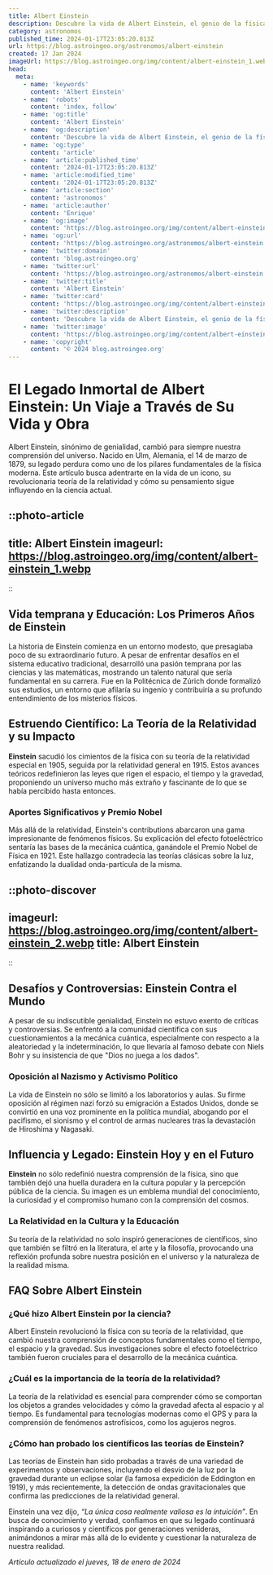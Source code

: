 ```yaml
---
title: Albert Einstein
description: Descubre la vida de Albert Einstein, el genio de la física teórica que revolucionó nuestra comprensión del universo.
category: astronomos
published_time: 2024-01-17T23:05:20.813Z
url: https://blog.astroingeo.org/astronomos/albert-einstein
created: 17 Jan 2024
imageUrl: https://blog.astroingeo.org/img/content/albert-einstein_1.webp
head:
  meta:
    - name: 'keywords'
      content: 'Albert Einstein'
    - name: 'robots'
      content: 'index, follow'
    - name: 'og:title'
      content: 'Albert Einstein'
    - name: 'og:description'
      content: 'Descubre la vida de Albert Einstein, el genio de la física teórica que revolucionó nuestra comprensión del universo.'
    - name: 'og:type'
      content: 'article'
    - name: 'article:published_time'
      content: '2024-01-17T23:05:20.813Z'
    - name: 'article:modified_time'
      content: '2024-01-17T23:05:20.813Z'
    - name: 'article:section'
      content: 'astronomos'
    - name: 'article:author'
      content: 'Enrique'
    - name: 'og:image'
      content: 'https://blog.astroingeo.org/img/content/albert-einstein_1.webp'
    - name: 'og:url'
      content: 'https://blog.astroingeo.org/astronomos/albert-einstein'
    - name: 'twitter:domain'
      content: 'blog.astroingeo.org'
    - name: 'twitter:url'
      content: 'https://blog.astroingeo.org/astronomos/albert-einstein'
    - name: 'twitter:title'
      content: 'Albert Einstein'
    - name: 'twitter:card'
      content: 'https://blog.astroingeo.org/img/content/albert-einstein_1.webp'
    - name: 'twitter:description'
      content: 'Descubre la vida de Albert Einstein, el genio de la física teórica que revolucionó nuestra comprensión del universo.'
    - name: 'twitter:image'
      content: 'https://blog.astroingeo.org/img/content/albert-einstein_1.webp'
    - name: 'copyright'
      content: '© 2024 blog.astroingeo.org'
---
```

# El Legado Inmortal de Albert Einstein: Un Viaje a Través de Su Vida y Obra

Albert Einstein, sinónimo de genialidad, cambió para siempre nuestra comprensión del universo. Nacido en Ulm, Alemania, el 14 de marzo de 1879, su legado perdura como uno de los pilares fundamentales de la física moderna. Este artículo busca adentrarte en la vida de un icono, su revolucionaria teoría de la relatividad y cómo su pensamiento sigue influyendo en la ciencia actual.


::photo-article
---
title: Albert Einstein
imageurl: https://blog.astroingeo.org/img/content/albert-einstein_1.webp
---
::


## Vida temprana y Educación: Los Primeros Años de Einstein
La historia de Einstein comienza en un entorno modesto, que presagiaba poco de su extraordinario futuro. A pesar de enfrentar desafíos en el sistema educativo tradicional, desarrolló una pasión temprana por las ciencias y las matemáticas, mostrando un talento natural que sería fundamental en su carrera. Fue en la Politécnica de Zúrich donde formalizó sus estudios, un entorno que afilaría su ingenio y contribuiría a su profundo entendimiento de los misterios físicos.

## Estruendo Científico: La Teoría de la Relatividad y su Impacto
**Einstein** sacudió los cimientos de la física con su teoría de la relatividad especial en 1905, seguida por la relatividad general en 1915. Estos avances teóricos redefinieron las leyes que rigen el espacio, el tiempo y la gravedad, proponiendo un universo mucho más extraño y fascinante de lo que se había percibido hasta entonces.

### Aportes Significativos y Premio Nobel
Más allá de la relatividad, Einstein's contributions abarcaron una gama impresionante de fenómenos físicos. Su explicación del efecto fotoeléctrico sentaría las bases de la mecánica cuántica, ganándole el Premio Nobel de Física en 1921. Este hallazgo contradecía las teorías clásicas sobre la luz, enfatizando la dualidad onda-partícula de la misma.


::photo-discover
---
imageurl: https://blog.astroingeo.org/img/content/albert-einstein_2.webp
title: Albert Einstein
---
::


## Desafíos y Controversias: Einstein Contra el Mundo
A pesar de su indiscutible genialidad, Einstein no estuvo exento de críticas y controversias. Se enfrentó a la comunidad científica con sus cuestionamientos a la mecánica cuántica, especialmente con respecto a la aleatoriedad y la indeterminación, lo que llevaría al famoso debate con Niels Bohr y su insistencia de que "Dios no juega a los dados".

### Oposición al Nazismo y Activismo Político
La vida de Einstein no sólo se limitó a los laboratorios y aulas. Su firme oposición al régimen nazi forzó su emigración a Estados Unidos, donde se convirtió en una voz prominente en la política mundial, abogando por el pacifismo, el sionismo y el control de armas nucleares tras la devastación de Hiroshima y Nagasaki.

## Influencia y Legado: Einstein Hoy y en el Futuro
**Einstein** no sólo redefinió nuestra comprensión de la física, sino que también dejó una huella duradera en la cultura popular y la percepción pública de la ciencia. Su imagen es un emblema mundial del conocimiento, la curiosidad y el compromiso humano con la comprensión del cosmos.

### La Relatividad en la Cultura y la Educación
Su teoría de la relatividad no solo inspiró generaciones de científicos, sino que también se filtró en la literatura, el arte y la filosofía, provocando una reflexión profunda sobre nuestra posición en el universo y la naturaleza de la realidad misma.


## FAQ Sobre Albert Einstein

### ¿Qué hizo Albert Einstein por la ciencia?
Albert Einstein revolucionó la física con su teoría de la relatividad, que cambió nuestra comprensión de conceptos fundamentales como el tiempo, el espacio y la gravedad. Sus investigaciones sobre el efecto fotoeléctrico también fueron cruciales para el desarrollo de la mecánica cuántica.

### ¿Cuál es la importancia de la teoría de la relatividad?
La teoría de la relatividad es esencial para comprender cómo se comportan los objetos a grandes velocidades y cómo la gravedad afecta al espacio y al tiempo. Es fundamental para tecnologías modernas como el GPS y para la comprensión de fenómenos astrofísicos, como los agujeros negros.

### ¿Cómo han probado los científicos las teorías de Einstein?
Las teorías de Einstein han sido probadas a través de una variedad de experimentos y observaciones, incluyendo el desvío de la luz por la gravedad durante un eclipse solar (la famosa expedición de Eddington en 1919), y más recientemente, la detección de ondas gravitacionales que confirma las predicciones de la relatividad general.

Einstein una vez dijo, *“La única cosa realmente valiosa es la intuición”*. En busca de conocimiento y verdad, confiamos en que su legado continuará inspirando a curiosos y científicos por generaciones venideras, animándonos a mirar más allá de lo evidente y cuestionar la naturaleza de nuestra realidad.

_Artículo actualizado el jueves, 18 de enero de 2024_